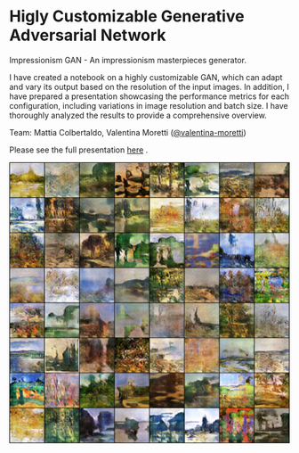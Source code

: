 # Higly Customizable Generative Adversarial Network
Impressionism GAN - An impressionism masterpieces generator.

I have created a notebook on a highly customizable GAN, which can adapt and vary its output based on the resolution of the input images.
In addition, I have prepared a presentation showcasing the performance metrics for each configuration, including variations in image resolution and batch size. I have thoroughly analyzed the results to provide a comprehensive overview.

Team: Mattia Colbertaldo, Valentina Moretti ([@valentina-moretti](https://github.com/valentina-moretti))

Please see the full presentation [here](https://polimi365-my.sharepoint.com/:p:/g/personal/10674754_polimi_it/EQuEtDZ66qJKhGH64nDFaVYBdzjLXDP4078Wr03l9xzyKw?e=Q0NRGl) .

![image](impress.jpg)
